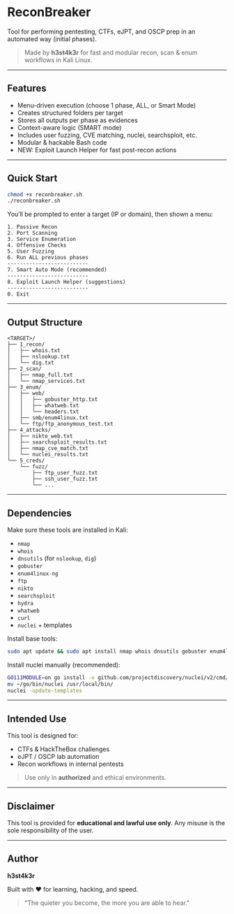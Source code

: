 # ReconBreaker

Tool for performing pentesting, CTFs, eJPT, and OSCP prep in an automated way (initial phases).

> Made by **h3st4k3r** for fast and modular recon, scan & enum workflows in Kali Linux.

---

## Features

- Menu-driven execution (choose 1 phase, ALL, or Smart Mode)
- Creates structured folders per target
- Stores all outputs per phase as evidences
- Context-aware logic (SMART mode)
- Includes user fuzzing, CVE matching, nuclei, searchsploit, etc.
- Modular & hackable Bash code
- NEW: Exploit Launch Helper for fast post-recon actions

---

## Quick Start

```bash
chmod +x reconbreaker.sh
./reconbreaker.sh
```

You’ll be prompted to enter a target (IP or domain), then shown a menu:

```
1. Passive Recon
2. Port Scanning
3. Service Enumeration
4. Offensive Checks
5. User Fuzzing
6. Run ALL previous phases
--------------------------
7. Smart Auto Mode (recommended)
--------------------------
8. Exploit Launch Helper (suggestions)
--------------------------
0. Exit
```

---

## Output Structure

```
<TARGET>/
├── 1_recon/
│   ├── whois.txt
│   ├── nslookup.txt
│   └── dig.txt
├── 2_scan/
│   ├── nmap_full.txt
│   └── nmap_services.txt
├── 3_enum/
│   ├── web/
│   │   ├── gobuster_http.txt
│   │   ├── whatweb.txt
│   │   └── headers.txt
│   ├── smb/enum4linux.txt
│   └── ftp/ftp_anonymous_test.txt
├── 4_attacks/
│   ├── nikto_web.txt
│   ├── searchsploit_results.txt
│   ├── nmap_cve_match.txt
│   └── nuclei_results.txt
└── 5_creds/
    └── fuzz/
        ├── ftp_user_fuzz.txt
        ├── ssh_user_fuzz.txt
        └── ...
```

---

## Dependencies

Make sure these tools are installed in Kali:

- `nmap`
- `whois`
- `dnsutils` (for `nslookup`, `dig`)
- `gobuster`
- `enum4linux-ng`
- `ftp`
- `nikto`
- `searchsploit`
- `hydra`
- `whatweb`
- `curl`
- `nuclei` + templates

Install base tools:

```bash
sudo apt update && sudo apt install nmap whois dnsutils gobuster enum4linux-ng ftp nikto exploitdb hydra whatweb curl
```

Install nuclei manually (recommended):

```bash
GO111MODULE=on go install -v github.com/projectdiscovery/nuclei/v2/cmd/nuclei@latest
mv ~/go/bin/nuclei /usr/local/bin/
nuclei -update-templates
```

---

## Intended Use

This tool is designed for:

- CTFs & HackTheBox challenges
- eJPT / OSCP lab automation
- Recon workflows in internal pentests

> Use only in **authorized** and ethical environments.

---

## Disclaimer

This tool is provided for **educational and lawful use only**. Any misuse is the sole responsibility of the user.

---

## Author

**h3st4k3r**

Built with ❤️ for learning, hacking, and speed.

> "The quieter you become, the more you are able to hear."

